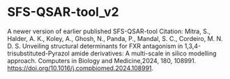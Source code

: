 # SFS-QSAR-tool_v2
A newer version of earlier published SFS-QSAR-tool
Citation: 
Mitra, S., Halder, A. K., Koley, A., Ghosh, N., Panda, P., Mandal, S. C., Cordeiro, M. N. D. S. Unveiling structural determinants for FXR antagonism in 1,3,4-trisubstituted-Pyrazol amide derivatives: A multi-scale in silico modelling approach. Computers in Biology and Medicine,2024, 180, 108991. https://doi.org/10.1016/j.compbiomed.2024.108991.
